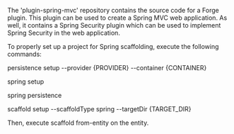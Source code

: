 The 'plugin-spring-mvc' repository contains the source code for a Forge plugin.  This plugin can be used to create a Spring MVC web application.  As well, it contains a Spring Security plugin which can be used to implement Spring Security in the web application.

To properly set up a project for Spring scaffolding, execute the following commands:

persistence setup --provider {PROVIDER} --container {CONTAINER}

spring setup

spring persistence

scaffold setup --scaffoldType spring --targetDir {TARGET_DIR}

Then, execute scaffold from-entity on the entity.
